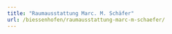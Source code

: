```yaml
---
title: "Raumausstattung Marc. M. Schäfer"
url: /biessenhofen/raumausstattung-marc-m-schaefer/
---
```

